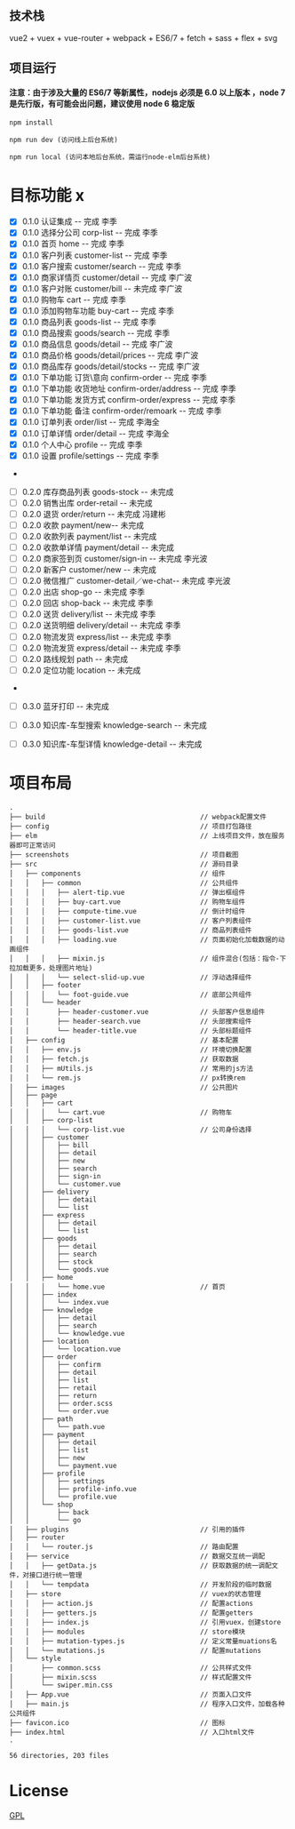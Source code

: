## 技术栈

vue2 + vuex + vue-router + webpack + ES6/7 + fetch + sass + flex + svg

## 项目运行

#### 注意：由于涉及大量的 ES6/7 等新属性，nodejs 必须是 6.0 以上版本 ，node 7 是先行版，有可能会出问题，建议使用 node 6 稳定版

```
npm install

npm run dev (访问线上后台系统)

npm run local (访问本地后台系统，需运行node-elm后台系统)

```

# 目标功能 x
- [x] 0.1.0 认证集成 -- 完成 李季
- [x] 0.1.0 选择分公司 corp-list -- 完成 李季
- [x] 0.1.0 首页 home -- 完成 李季
- [x] 0.1.0 客户列表 customer-list -- 完成 李季
- [x] 0.1.0 客户搜索 customer/search -- 完成 李季
- [x] 0.1.0 商家详情页 customer/detail -- 完成 李广波
- [x] 0.1.0 客户对账 customer/bill -- 未完成 李广波
- [x] 0.1.0 购物车 cart -- 完成 李季
- [x] 0.1.0 添加购物车功能 buy-cart -- 完成 李季
- [x] 0.1.0 商品列表 goods-list -- 完成 李季
- [x] 0.1.0 商品搜索 goods/search -- 完成 李季
- [x] 0.1.0 商品信息 goods/detail -- 完成 李广波
- [x] 0.1.0 商品价格 goods/detail/prices -- 完成 李广波
- [x] 0.1.0 商品库存 goods/detail/stocks -- 完成 李广波
- [x] 0.1.0 下单功能 订货\意向 confirm-order -- 完成 李季
- [x] 0.1.0 下单功能 收货地址 confirm-order/address -- 完成 李季
- [x] 0.1.0 下单功能 发货方式 confirm-order/express -- 完成 李季
- [x] 0.1.0 下单功能 备注 confirm-order/remoark -- 完成 李季
- [x] 0.1.0 订单列表 order/list -- 完成 李海全
- [x] 0.1.0 订单详情 order/detail -- 完成 李海全
- [x] 0.1.0 个人中心 profile -- 完成 李季
- [x] 0.1.0 设置 profile/settings -- 完成 李季
- 
- [ ] 0.2.0 库存商品列表 goods-stock -- 未完成
- [ ] 0.2.0 销售出库 order-retail -- 未完成
- [ ] 0.2.0 退货 order/return -- 未完成 冯建彬
- [ ] 0.2.0 收款 payment/new-- 未完成
- [ ] 0.2.0 收款列表 payment/list -- 未完成
- [ ] 0.2.0 收款单详情 payment/detail -- 未完成
- [ ] 0.2.0 商家签到页 customer/sign-in -- 未完成 李光波
- [ ] 0.2.0 新客户 customer/new -- 未完成
- [ ] 0.2.0 微信推广 customer-detail／we-chat-- 未完成 李光波
- [ ] 0.2.0 出店 shop-go -- 未完成 李季
- [ ] 0.2.0 回店 shop-back -- 未完成 李季
- [ ] 0.2.0 送货 delivery/list -- 未完成 李季
- [ ] 0.2.0 送货明细 delivery/detail -- 未完成 李季
- [ ] 0.2.0 物流发货 express/list -- 未完成 李季
- [ ] 0.2.0 物流发货 express/detail -- 未完成 李季
- [ ] 0.2.0 路线规划 path -- 未完成
- [ ] 0.2.0 定位功能 location -- 未完成
- 
- [ ] 0.3.0 蓝牙打印 -- 未完成
- [ ] 0.3.0 知识库-车型搜索 knowledge-search -- 未完成
- [ ] 0.3.0 知识库-车型详情 knowledge-detail -- 未完成


# 项目布局

```
.
├── build                                       // webpack配置文件
├── config                                      // 项目打包路径
├── elm                                         // 上线项目文件，放在服务器即可正常访问
├── screenshots                                 // 项目截图
├── src                                         // 源码目录
│   ├── components                              // 组件
│   │   ├── common                              // 公共组件
│   │   │   ├── alert-tip.vue                   // 弹出框组件
│   │   │   ├── buy-cart.vue                    // 购物车组件
│   │   │   ├── compute-time.vue                // 倒计时组件
│   │   │   ├── customer-list.vue               // 客户列表组件
│   │   │   ├── goods-list.vue                  // 商品列表组件
│   │   │   ├── loading.vue                     // 页面初始化加载数据的动画组件
│   │   │   ├── mixin.js                        // 组件混合(包括：指令-下拉加载更多，处理图片地址)
│   │   │   └── select-slid-up.vue              // 浮动选择组件
│   │   ├── footer
│   │   │   └── foot-guide.vue                  // 底部公共组件
│   │   └── header
│   │       ├── header-customer.vue             // 头部客户信息组件
│   │       ├── header-search.vue               // 头部搜索组件
│   │       └── header-title.vue                // 头部标题组件
│   ├── config                                  // 基本配置
│   │   ├── env.js                              // 环境切换配置
│   │   ├── fetch.js                            // 获取数据
│   │   ├── mUtils.js                           // 常用的js方法
│   │   └── rem.js                              // px转换rem
│   ├── images                                  // 公共图片
│   ├── page
│   │   ├── cart
│   │   │   └── cart.vue                        // 购物车
│   │   ├── corp-list
│   │   │   └── corp-list.vue                   // 公司身份选择
│   │   ├── customer
│   │   │   ├── bill
│   │   │   ├── detail
│   │   │   ├── new
│   │   │   ├── search
│   │   │   ├── sign-in
│   │   │   └── customer.vue
│   │   ├── delivery
│   │   │   ├── detail
│   │   │   └── list
│   │   ├── express
│   │   │   ├── detail
│   │   │   └── list
│   │   ├── goods
│   │   │   ├── detail
│   │   │   ├── search
│   │   │   ├── stock
│   │   │   └── goods.vue
│   │   ├── home
│   │   │   └── home.vue                        // 首页
│   │   ├── index
│   │   │   └── index.vue  
│   │   ├── knowledge
│   │   │   ├── detail
│   │   │   ├── search
│   │   │   └── knowledge.vue
│   │   ├── location
│   │   │   └── location.vue 
│   │   ├── order
│   │   │   ├── confirm
│   │   │   ├── detail
│   │   │   ├── list
│   │   │   ├── retail
│   │   │   ├── return
│   │   │   ├── order.scss
│   │   │   └── order.vue
│   │   ├── path
│   │   │   └── path.vue 
│   │   ├── payment
│   │   │   ├── detail
│   │   │   ├── list
│   │   │   ├── new
│   │   │   └── payment.vue
│   │   ├── profile
│   │   │   ├── settings
│   │   │   ├── profile-info.vue
│   │   │   └── profile.vue
│   │   └── shop
│   │       ├── back
│   │       └── go
│   ├── plugins                                 // 引用的插件
│   ├── router
│   │   └── router.js                           // 路由配置
│   ├── service                                 // 数据交互统一调配
│   │   ├── getData.js                          // 获取数据的统一调配文件，对接口进行统一管理
│   │   └── tempdata                            // 开发阶段的临时数据
│   ├── store                                   // vuex的状态管理
│   │   ├── action.js                           // 配置actions
│   │   ├── getters.js                          // 配置getters
│   │   ├── index.js                            // 引用vuex，创建store
│   │   ├── modules                             // store模块
│   │   ├── mutation-types.js                   // 定义常量muations名
│   │   └── mutations.js                        // 配置mutations
│   └── style
│       ├── common.scss                         // 公共样式文件
│       ├── mixin.scss                          // 样式配置文件
│       └── swiper.min.css
│   ├── App.vue                                 // 页面入口文件
│   ├── main.js                                 // 程序入口文件，加载各种公共组件
├── favicon.ico                                 // 图标
├── index.html                                  // 入口html文件
.

56 directories, 203 files
```


# License

[GPL](https://github.com/bailicangdu/vue2-elm/blob/master/COPYING)
